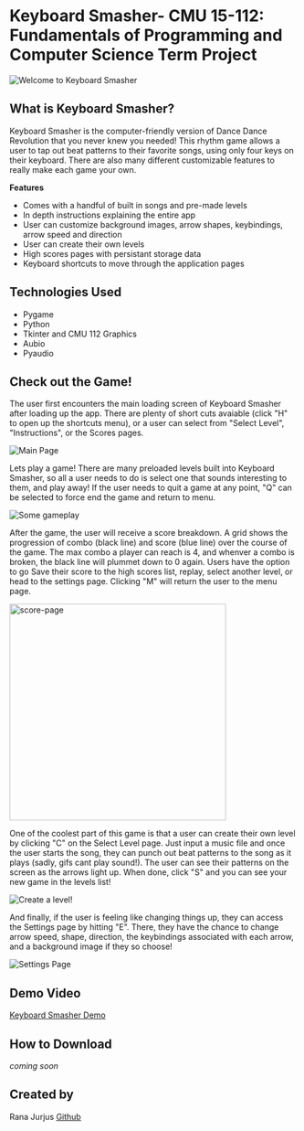 # Keyboard Smasher- CMU 15-112: Fundamentals of Programming and Computer Science Term Project

![Welcome to Keyboard Smasher](https://media.giphy.com/media/8eYW1QpyhTEm5oIqOW/giphy.gif)
## What is Keyboard Smasher?

Keyboard Smasher is the computer-friendly version of Dance Dance Revolution that you never knew you needed! This rhythm game allows a user to tap out beat patterns to their favorite songs, using only four keys on their keyboard. There are also many different customizable features to really make each game your own.  

**Features**
* Comes with a handful of built in songs and pre-made levels
* In depth instructions explaining the entire app  
* User can customize background images, arrow shapes, keybindings, arrow speed and direction
* User can create their own levels
* High scores pages with persistant storage data
* Keyboard shortcuts to move through the application pages

## Technologies Used

* Pygame
* Python
* Tkinter and CMU 112 Graphics
* Aubio
* Pyaudio

## Check out the Game!
The user first encounters the main loading screen of Keyboard Smasher after loading up the app. There are plenty of short cuts avaiable (click "H" to open up the shortcuts menu), or a user can select from "Select Level", "Instructions", or the Scores pages. 

![Main Page](https://media.giphy.com/media/nZKmS7ktE9vNxCbaAl/giphy.gif)


Lets play a game! There are many preloaded levels built into Keyboard Smasher, so all a user needs to do is select one that sounds interesting to them, and play away! If the user needs to quit a game at any point, "Q" can be selected to force end the game and return to menu.

![Some gameplay](https://media.giphy.com/media/zXiQg6XadFSocCmbDQ/giphy.gif)


After the game, the user will receive a score breakdown. A grid shows the progression of combo (black line) and score (blue line) over the course of the game. The max combo a player can reach is 4, and whenver a combo is broken, the black line will plummet down to 0 again. Users have the option to go Save their score to the high scores list, replay, select another level, or head to the settings page. Clicking "M" will return the user to the menu page.

<img width="379" alt="score-page" src="https://user-images.githubusercontent.com/69861203/149434605-e0746011-4dcb-4187-8c0c-3f7f8190e20e.PNG">

One of the coolest part of this game is that a user can create their own level by clicking "C" on the Select Level page. Just input a music file and once the user starts the song, they can punch out beat patterns to the song as it plays (sadly, gifs cant play sound!). The user can see their patterns on the screen as the arrows light up. When done, click "S" and you can see your new game in the levels list! 

![Create a level!](https://media.giphy.com/media/hw0MyuMFgatB62JT5M/giphy.gif)

And finally, if the user is feeling like changing things up, they can access the Settings page by hitting "E". There, they have the chance to change arrow speed, shape, direction, the keybindings associated with each arrow, and a background image if they so choose!

![Settings Page](https://media.giphy.com/media/idw27rnbMiJnmb7JYE/giphy.gif)


## Demo Video

[Keyboard Smasher Demo](https://www.youtube.com/watch?v=AP9H6B4qEE0&ab_channel=RanaJ)

## How to Download
*coming soon*

## Created by 

Rana Jurjus [Github](https://github.com/rjur11)
